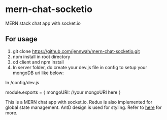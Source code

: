 # mern-chat-socketio
MERN stack chat app with socket.io

## For usage
1) git clone https://github.com/jennwah/mern-chat-socketio.git
2) npm install in root directory
3) cd client and npm install 
4) In server folder, do create your dev.js file in config to setup your mongoDB uri like below:

In /config/dev.js

module.exports = {
  mongoURI: //your mongoURI here
}

This is a MERN chat app with socket.io. Redux is also implemented for global state management. AntD design is used for styling. Refer to [here](https://ant.design/docs/react/introduce) for more.
